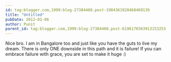 ```yaml
---
id: tag:blogger.com,1999:blog-27384460.post-1984361928468469139
title: "Untitled"
pubDate: 2012-01-06
author: Punit
parent_id: tag:blogger.com,1999:blog-27384460.post-6196170363913153253
---
```


Nice bro. I am in Bangalore too and just like you have the guts to live my dream. There is only ONE downside in this path and it is failure! If you can embrace failure with grace, you are set to make it huge :)